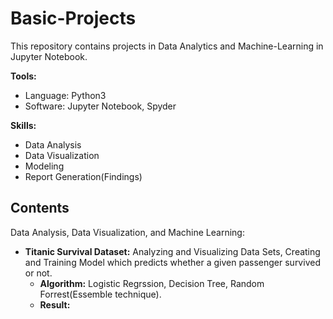 # Basic-Projects
This repository contains projects in Data Analytics and Machine-Learning in Jupyter Notebook.

**Tools:**
  * Language: Python3
  * Software: Jupyter Notebook, Spyder

**Skills:**
   * Data Analysis 
   * Data Visualization
   * Modeling
   * Report Generation(Findings)
   
## Contents
Data Analysis, Data Visualization, and Machine Learning:
* **Titanic Survival Dataset:** Analyzing and Visualizing Data Sets, Creating and Training Model which predicts whether a given passenger survived or not.
    * **Algorithm:** Logistic Regrssion, Decision Tree, Random Forrest(Essemble technique).
    * **Result:**
 


  

